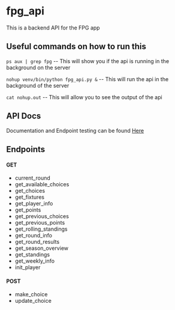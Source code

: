 # fpg_api

This is a backend API for the FPG app

## Useful commands on how to run this

`ps aux | grep fpg` -- This will show you if the api is running in the background on the server

`nohup venv/bin/python fpg_api.py &` -- This will run the api in the background of the server

`cat nohup.out` -- This will allow you to see the output of the api

## API Docs

Documentation and Endpoint testing can be found [Here](http://127.0.0.1:5000/apidocs/#)

## Endpoints

#### GET

- current_round
- get_available_choices
- get_choices
- get_fixtures
- get_player_info
- get_points
- get_previous_choices
- get_previous_points
- get_rolling_standings
- get_round_info
- get_round_results
- get_season_overview
- get_standings
- get_weekly_info
- init_player

#### POST

- make_choice
- update_choice
